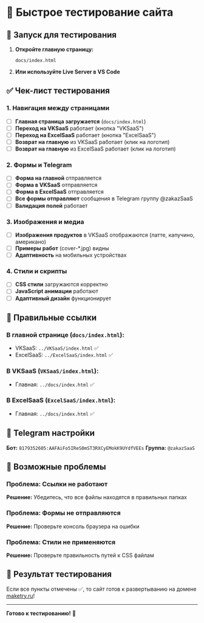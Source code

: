 # 🧪 Быстрое тестирование сайта

## 🚀 Запуск для тестирования

1. **Откройте главную страницу:**
   ```
   docs/index.html
   ```

2. **Или используйте Live Server в VS Code**

## ✅ Чек-лист тестирования

### 1. Навигация между страницами
- [ ] **Главная страница загружается** (`docs/index.html`)
- [ ] **Переход на VKSaaS** работает (кнопка "VKSaaS")
- [ ] **Переход на ExcelSaaS** работает (кнопка "ExcelSaaS")
- [ ] **Возврат на главную** из VKSaaS работает (клик на логотип)
- [ ] **Возврат на главную** из ExcelSaaS работает (клик на логотип)

### 2. Формы и Telegram
- [ ] **Форма на главной** отправляется
- [ ] **Форма в VKSaaS** отправляется
- [ ] **Форма в ExcelSaaS** отправляется
- [ ] **Все формы отправляют** сообщения в Telegram группу @zakazSaaS
- [ ] **Валидация полей** работает

### 3. Изображения и медиа
- [ ] **Изображения продуктов** в VKSaaS отображаются (латте, капучино, американо)
- [ ] **Примеры работ** (cover-*.jpg) видны
- [ ] **Адаптивность** на мобильных устройствах

### 4. Стили и скрипты
- [ ] **CSS стили** загружаются корректно
- [ ] **JavaScript анимации** работают
- [ ] **Адаптивный дизайн** функционирует

## 🔗 Правильные ссылки

### В главной странице (`docs/index.html`):
- VKSaaS: `../VKSaaS/index.html` ✅
- ExcelSaaS: `../ExcelSaaS/index.html` ✅

### В VKSaaS (`VKSaaS/index.html`):
- Главная: `../docs/index.html` ✅

### В ExcelSaaS (`ExcelSaaS/index.html`):
- Главная: `../docs/index.html` ✅

## 📱 Telegram настройки

**Бот:** `8179352605:AAFAiFo5IReS0mST3RXCyEMokK9UYdfVEEs`
**Группа:** `@zakazSaaS`

## 🚨 Возможные проблемы

### Проблема: Ссылки не работают
**Решение:** Убедитесь, что все файлы находятся в правильных папках

### Проблема: Формы не отправляются
**Решение:** Проверьте консоль браузера на ошибки

### Проблема: Стили не применяются
**Решение:** Проверьте правильность путей к CSS файлам

## 🎯 Результат тестирования

Если все пункты отмечены ✅, то сайт готов к развертыванию на домене [maketry.ru](https://maketry.ru/)!

---

**Готово к тестированию!** 🎉
